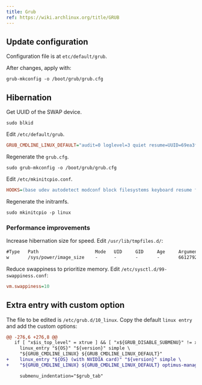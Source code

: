 ```yaml
---
title: Grub
ref: https://wiki.archlinux.org/title/GRUB
---
```


## Update configuration

Configuration file is at `etc/default/grub`.

After changes, apply with:

```shell
grub-mkconfig -o /boot/grub/grub.cfg
```

## Hibernation

Get UUID of the SWAP device.

```shell
sudo blkid
```

Edit `/etc/default/grub`.

```ini
GRUB_CMDLINE_LINUX_DEFAULT="audit=0 loglevel=3 quiet resume=UUID=69ea3ff3-1d78-4c72-8b42-b643415503d3"
```

Regenerate the `grub.cfg`.

```shell
sudo grub-mkconfig -o /boot/grub/grub.cfg
```

Edit `/etc/mkinitcpio.conf`.

```ini
HOOKS=(base udev autodetect modconf block filesystems keyboard resume fsck)
```

Regenerate the initramfs.

```shell
sudo mkinitcpio -p linux
```

### Performance improvements

Increase hibernation size for speed.
Edit `/usr/lib/tmpfiles.d/`:

```txt
#Type   Path                     Mode   UID     GID     Age     Argument
w       /sys/power/image_size    -      -       -       -       6612792115
```

Reduce swappiness to prioritize memory.
Edit `/etc/sysctl.d/99-swappiness.conf`:

```ini
vm.swappiness=10
```

## Extra entry with custom option

The file to be edited is `/etc/grub.d/10_linux`.
Copy the default `linux entry` and add the custom options:

```diff
@@ -276,6 +276,8 @@
   if [ "x$is_top_level" = xtrue ] && [ "x${GRUB_DISABLE_SUBMENU}" != xtrue ]; then
     linux_entry "${OS}" "${version}" simple \
     "${GRUB_CMDLINE_LINUX} ${GRUB_CMDLINE_LINUX_DEFAULT}"
+    linux_entry "${OS} (with NVIDIA card)" "${version}" simple \
+    "${GRUB_CMDLINE_LINUX} ${GRUB_CMDLINE_LINUX_DEFAULT} optimus-manager.startup=nvidia"

     submenu_indentation="$grub_tab"
```
